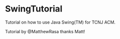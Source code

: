 # SwingTutorial
Tutorial on how to use Java Swing(TM) for TCNJ ACM.

Tutorial by @MatthewRasa thanks Matt!
